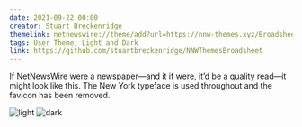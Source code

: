 ```yaml
---
date: 2021-09-22 00:00
creator: Stuart Breckenridge
themelink: netnewswire://theme/add?url=https://nnw-themes.xyz/Broadsheet/Broadsheet.nnwtheme.zip
tags: User Theme, Light and Dark
link: https://github.com/stuartbreckenridge/NNWThemesBroadsheet
---
```


If NetNewsWire were a newspaper—and it if were, it’d be a quality read—it might look like this.
The New York typeface is used throughout and the favicon has been removed.

![light](/Broadsheet/Broadsheet-light.png)
![dark](/Broadsheet/Broadsheet-dark.png)